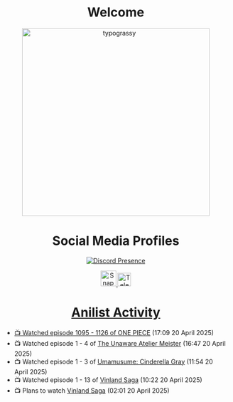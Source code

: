<div align="center">

# Welcome
<a href="https://github.com/kawarimidoll/typograssy">
    <img alt="typograssy" src="https://typograssy.deno.dev/api?text=%E3%82%88%E3%81%86%E3%81%93%E3%81%9D%E3%81%BF%E3%81%AA%E3%81%95%E3%82%93%20-%20Sheby--&&l0=none&l1=82d9d0&l2=027353&l3=038c4c&l4=01402e&bg=none&frame=none&speed=100&comment=" width="421.99">
</a>

</div>

<div align="center">

# Social Media Profiles

[![Discord Presence](https://lanyard.cnrad.dev/api/612532963938271232)](https://discord.com/users/612532963938271232)


<a href="https://www.snapchat.com/add/a.sheby" title="Snapchat Profile">
    <img src="https://www.freepnglogos.com/uploads/snapchat-logo-png-0.png" width="35" alt="Snapchat Logo" />


<a href="https://t.me/ASheby" title="Telegram Profile">
    <img src="https://www.freepnglogos.com/uploads/telegram-logo-png-0.png" width="30" alt="Telegram Logo" />


</div>

<div align="center">

# Anilist Activity

</div>

<!-- ANILIST_ACTIVITY:start -->

-   📺 Watched episode 1095 - 1126 of [ONE PIECE](https://anilist.co/anime/21) (17:09 20 April 2025)
-   📺 Watched episode 1 - 4 of [The Unaware Atelier Meister](https://anilist.co/anime/183133) (16:47 20 April 2025)
-   📺 Watched episode 1 - 3 of [Umamusume: Cinderella Gray](https://anilist.co/anime/180516) (11:54 20 April 2025)
-   📺 Watched episode 1 - 13 of [Vinland Saga](https://anilist.co/anime/101348) (10:22 20 April 2025)
-   📺 Plans to watch [Vinland Saga](https://anilist.co/anime/101348) (02:01 20 April 2025)

<!-- ANILIST_ACTIVITY:end -->
